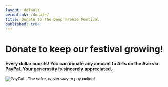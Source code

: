 ```yaml
---
layout: default
permalink: /donate/
title: Donate to the Deep Freeze Festival
published: true
---
```


# Donate to keep our festival growing!

**Every dollar counts! You can donate any amount to Arts on the Ave via PayPal. Your generosity is sincerely appreciated.**

<form action="https://www.paypal.com/cgi-bin/webscr" method="post" target="_top">
<input type="hidden" name="cmd" value="_s-xclick">
<input type="hidden" name="hosted_button_id" value="9999FBWXW8KGU">
<input type="image" src="https://www.paypalobjects.com/en_US/i/btn/btn_donateCC_LG.gif" border="0" name="submit" alt="PayPal - The safer, easier way to pay online!">
<img alt="" border="0" src="https://www.paypalobjects.com/en_US/i/scr/pixel.gif" width="1" height="1">
</form>
